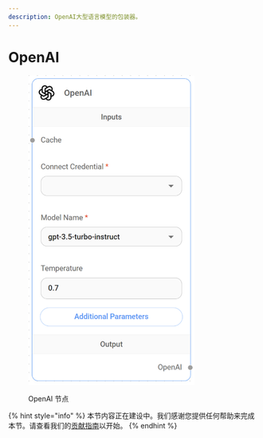 ```yaml
---
description: OpenAI大型语言模型的包装器。
---
```


# OpenAI

<figure><img src="../../../.gitbook/assets/image (7) (1) (1).png" alt="" width="334"><figcaption><p>OpenAI 节点</p></figcaption></figure>

{% hint style="info" %}
本节内容正在建设中。我们感谢您提供任何帮助来完成本节。请查看我们的[贡献指南](../../../contributing/)以开始。
{% endhint %}
